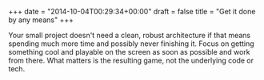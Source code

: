 +++
date = "2014-10-04T00:29:34+00:00"
draft = false
title = "Get it done by any means"
+++

Your small project doesn't need a clean, robust architecture if that means spending much more time and possibly never finishing it. Focus on getting something cool and playable on the screen as soon as possible and work from there. What matters is the resulting game, not the underlying code or tech.

